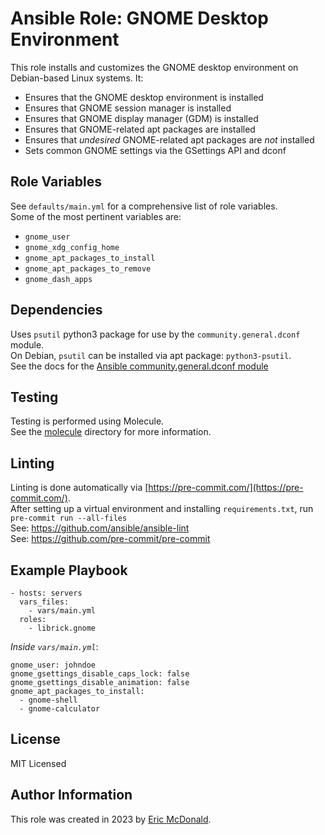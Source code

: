 # Ansible Role: GNOME Desktop Environment
This role installs and customizes the GNOME desktop environment on Debian-based Linux systems. It:
 - Ensures that the GNOME desktop environment is installed
 - Ensures that GNOME session manager is installed
 - Ensures that GNOME display manager (GDM) is installed
 - Ensures that GNOME-related apt packages are installed
 - Ensures that *undesired* GNOME-related apt packages are *not* installed
 - Sets common GNOME settings via the GSettings API and dconf

## Role Variables
See `defaults/main.yml` for a comprehensive list of role variables.  
Some of the most pertinent variables are:
- `gnome_user`
- `gnome_xdg_config_home`
- `gnome_apt_packages_to_install`
- `gnome_apt_packages_to_remove`
- `gnome_dash_apps`

## Dependencies
Uses `psutil` python3 package for use by the `community.general.dconf` module.  
On Debian, `psutil` can be installed via apt package: `python3-psutil`.  
See the docs for the [Ansible community.general.dconf module](https://docs.ansible.com/ansible/latest/collections/community/general/dconf_module.html)

## Testing
Testing is performed using Molecule.  
See the [molecule](./molecule/) directory for more information.

## Linting
Linting is done automatically via [https://pre-commit.com/](https://pre-commit.com/).  
After setting up a virtual environment and installing `requirements.txt`, run  
`pre-commit run --all-files`  
See: https://github.com/ansible/ansible-lint  
See: https://github.com/pre-commit/pre-commit

## Example Playbook
    - hosts: servers
      vars_files:
        - vars/main.yml
      roles:
        - librick.gnome

*Inside `vars/main.yml`*:

    gnome_user: johndoe
    gnome_gsettings_disable_caps_lock: false
    gnome_gsettings_disable_animation: false
    gnome_apt_packages_to_install:
      - gnome-shell
      - gnome-calculator

## License

MIT Licensed

## Author Information

This role was created in 2023 by [Eric McDonald](https://juniperspring.xyz/).
